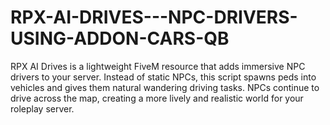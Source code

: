 # RPX-AI-DRIVES---NPC-DRIVERS-USING-ADDON-CARS-QB
RPX AI Drives is a lightweight FiveM resource that adds immersive NPC drivers to your server. Instead of static NPCs, this script spawns peds into vehicles and gives them natural wandering driving tasks. NPCs continue to drive across the map, creating a more lively and realistic world for your roleplay server.
